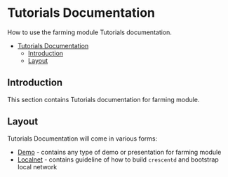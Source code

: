 # Tutorials Documentation

How to use the farming module Tutorials documentation.

- [Tutorials Documentation](#tutorials-documentation)
  - [Introduction](#introduction)
  - [Layout](#layout)

## Introduction

This section contains Tutorials documentation for farming module. 

## Layout

Tutorials Documentation will come in various forms:

* [Demo](./demo) - contains any type of demo or presentation for farming module
* [Localnet](./localnet) - contains guideline of how to build `crescentd` and bootstrap local network